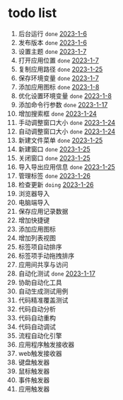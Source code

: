 # todo list
1. 后台运行 `done` [2023-1-6]()
2. 发布版本 `done` [2023-1-6]()
3. 设置主题 `done` [2023-1-7]()
4. 打开应用位置 `done` [2023-1-7]()
5. 复制应用路径 `done` [2023-1-25]()
6. 保存环境变量 `done` [2023-1-7]()
7. 添加应用图标 `done` [2023-1-8]()
8. 优化设置环境变量 `done` [2023-1-8]()
9. 添加命令行参数 `done` [2023-1-17]()
10. 增加搜索框 `done` [2023-1-24]()
11. 手动调整窗口大小 `done` [2023-1-24]()
12. 自动调整窗口大小 `done` [2023-1-24]()
13. 新建文件菜单 `done` [2023-1-25]()
14. 新建窗口 `done` [2023-1-25]()
15. 关闭窗口 `done` [2023-1-25]()
16. 导入导出应用信息 `done` [2023-1-25]()
17. 管理标签 `done` [2023-1-26]()
18. 检查更新 `doing` [2023-1-26]()
19. 浏览器导入
20. 电脑端导入
21. 保存应用记录数据
22. 增加快捷键
23. 添加应用图标
24. 增加列表视图
25. 标签项自动排序
26. 标签项手动拖拽排序
27. 应用间共享与访问
28. 自动化测试 `done` [2023-1-17]()
29. 协助自动化工具
30. 自动生成测试用例
31. 代码精准覆盖测试
32. 代码自动分析
33. 代码自动重构
34. 代码自动调试
35. 流程自动化引擎
36. 应用程序触发接收器
37. web触发接收器
38. 键盘触发器
39. 鼠标触发器
40. 事件触发器
41. 应用触发器
